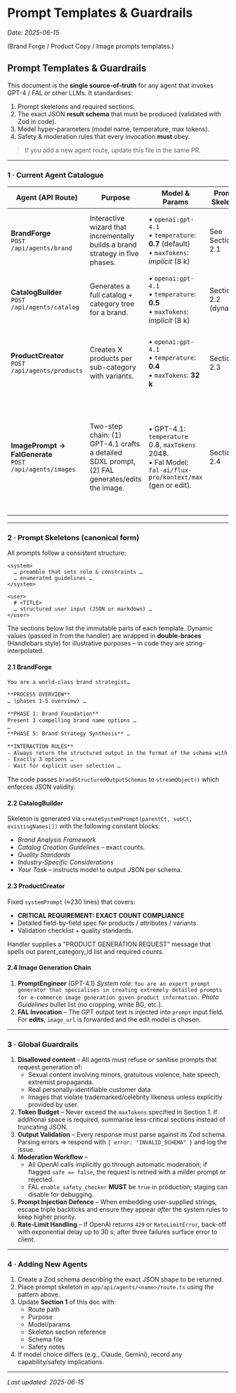 # Prompt Templates & Guardrails
_Date: 2025-06-15_

(Brand Forge / Product Copy / Image prompts templates.)

## Prompt Templates & Guardrails

This document is the **single source-of-truth** for any agent that invokes GPT-4 / FAL or other LLMs.  It standardises:

1. Prompt skeletons and required sections.
2. The exact JSON **result schema** that must be produced (validated with Zod in code).
3. Model hyper-parameters (model name, temperature, max tokens).
4. Safety & moderation rules that every invocation **must** obey.

> If you add a new agent route, update this file in the same PR.

---

### 1 · Current Agent Catalogue

| Agent (API Route) | Purpose | Model & Params | Prompt Skeleton | Expected JSON Schema | Safety / Moderation |
| ----------------- | ------- | -------------- | --------------- | ------------------- | ------------------- |
| **BrandForge** <br>`POST /api/agents/brand` | Interactive wizard that incrementally builds a brand strategy in five phases. | • `openai:gpt-4.1`<br>• `temperature`: **0.7** (default)<br>• `maxTokens`: *implicit* (8 k) | See Section 2.1 | `brandStructuredOutputSchemas` (`lib/brand/schemas.ts`) | • Rely on OpenAI built-in moderation.<br>• No disallowed content in brand names/taglines.<br>• Must not leak policy text. |
| **CatalogBuilder** <br>`POST /api/agents/catalog` | Generates a full catalog + category tree for a brand. | • `openai:gpt-4.1`<br>• `temperature`: **0.5**<br>• `maxTokens`: *implicit* (8 k) | Section 2.2 (dynamic) | Return generated object that satisfies the Zod schema returned by `createCatalogStructuredOutputSchemas(parentCount, subCount)` | Same as BrandForge. |
| **ProductCreator** <br>`POST /api/agents/products` | Creates X products per sub-category with variants. | • `openai:gpt-4.1`<br>• `temperature`: **0.4**<br>• `maxTokens`: **32 k** | Section 2.3 | `createFullProductSchema(totalCount)` (`lib/products/schemas.ts`) | • OpenAI moderation.<br>• No explicit/sexual/hateful content.<br>• Must honour exact count requirement or request will be rejected. |
| **ImagePrompt → FalGenerate** <br>`POST /api/agents/images` | Two-step chain: (1) GPT-4.1 crafts a detailed SDXL prompt, (2) FAL generates/edits the image. | • GPT-4.1: `temperature` 0.8, `maxTokens` 2048. <br>• Fal Model: `fal-ai/flux-pro/kontext/max` (gen or edit). | Section 2.4 | N/A – returns FAL response JSON | • `enable_safety_checker` is currently **false** in FAL payload; **must be set to `true` for production**.<br>• Negative prompt may be injected to remove NSFW content.<br>• Add content filter on GPT output to remove URLs or user PII. |

---

### 2 · Prompt Skeletons (canonical form)

All prompts follow a consistent structure:

```
<system>
  … preamble that sets role & constraints …
  … enumerated guidelines …
</system>

<user>
  # <TITLE>
  … structured user input (JSON or markdown) …
</user>
```

The sections below list the immutable parts of each template.  Dynamic values (passed in from the handler) are wrapped in **double-braces** (Handlebars style) for illustrative purposes – in code they are string-interpolated.

#### 2.1 BrandForge
```txt
You are a world-class brand strategist…

**PROCESS OVERVIEW**
… (phases 1-5 overview) …

**PHASE 1: Brand Foundation**
Present 3 compelling brand name options …
…
**PHASE 5: Brand Strategy Synthesis** …

**INTERACTION RULES**
- Always return the structured output in the format of the schema with the phase number key …
- Exactly 3 options …
- Wait for explicit user selection …
```
The code passes `brandStructuredOutputSchemas` to `streamObject()` which enforces JSON validity.

#### 2.2 CatalogBuilder
Skeleton is generated via `createSystemPrompt(parentCt, subCt, existingNames[])` with the following constant blocks:
* *Brand Analysis Framework*
* *Catalog Creation Guidelines* – exact counts.
* *Quality Standards*
* *Industry-Specific Considerations*
* *Your Task* – instructs model to output JSON per schema.

#### 2.3 ProductCreator
Fixed `systemPrompt` (≈230 lines) that covers:
* **CRITICAL REQUIREMENT: EXACT COUNT COMPLIANCE**
* Detailed field-by-field spec for products / attributes / variants.
* Validation checklist + quality standards.

Handler supplies a "PRODUCT GENERATION REQUEST" message that spells out parent_category_id list and required counts.

#### 2.4 Image Generation Chain
1. **PromptEngineer** (GPT-4.1)
   *System role*: `You are an expert prompt generator that specialises in creating extremely detailed prompts for e-commerce image generation given product information.`
   *Photo Guidelines* bullet list (no cropping, white BG, etc.).
2. **FAL Invocation** – The GPT output text is injected into `prompt` input field.  For **edits**, `image_url` is forwarded and the edit model is chosen.

---

### 3 · Global Guardrails

1. **Disallowed content** – All agents must refuse or sanitise prompts that request generation of:
   * Sexual content involving minors, gratuitous violence, hate speech, extremist propaganda.
   * Real personally-identifiable customer data.
   * Images that violate trademarked/celebrity likeness unless explicitly provided by user.
2. **Token Budget** – Never exceed the `maxTokens` specified in Section 1.  If additional space is required, summarise less-critical sections instead of truncating JSON.
3. **Output Validation** – Every response must parse against its Zod schema.  Parsing errors ⇒ respond with `{ error: "INVALID_SCHEMA" }` and log the issue.
4. **Moderation Workflow** –
   * All OpenAI calls implicitly go through automatic moderation; if flagged `safe == false`, the request is retried with a milder prompt or rejected.
   * FAL `enable_safety_checker` **MUST** be `true` in production; staging can disable for debugging.
5. **Prompt Injection Defence** – When embedding user-supplied strings, escape triple backticks and ensure they appear *after* the system rules to keep higher priority.
6. **Rate-Limit Handling** – If OpenAI returns `429` or `RateLimitError`, back-off with exponential delay up to 30 s; after three failures surface error to client.

---

### 4 · Adding New Agents

1. Create a Zod schema describing the exact JSON shape to be returned.
2. Place prompt skeleton in `app/api/agents/<name>/route.ts` using the pattern above.
3. Update **Section 1** of this doc with:
   * Route path
   * Purpose
   * Model/params
   * Skeleton section reference
   * Schema file
   * Safety notes
4. If model choice differs (e.g., Claude, Gemini), record any capability/safety implications.

---

_Last updated: 2025-06-15_
